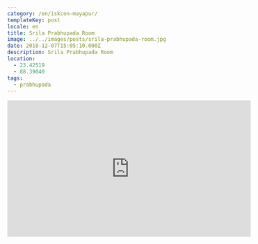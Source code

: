 ```yaml
---
category: /en/iskcon-mayapur/
templateKey: post
locale: en
title: Srila Prabhupada Room
image: ../../images/posts/srila-prabhupada-room.jpg
date: 2018-12-07T15:05:10.000Z
description: Srila Prabhupada Room
location:
  - 23.42519
  - 88.39040
tags:
  - prabhupada
---
```

<tbd locale="en" url="mailto:haribol@mayapur.live"></tbd>

<iframe width="560" height="315" src="https://www.youtube.com/embed/TT2xnOa7XLI" frameborder="0" allow="accelerometer; autoplay; encrypted-media; gyroscope; picture-in-picture" allowfullscreen></iframe>
